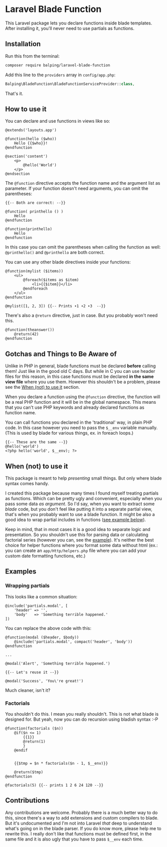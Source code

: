 # Laravel Blade Function
This Laravel package lets you declare functions inside blade templates. After installing it, you'll
never need to use partials as functions.

## Installation

Run this from the terminal:

```bash
composer require balping/laravel-blade-function
```

Add this line to the `providers` array in `config/app.php`:

```php
Balping\BladeFunction\BladeFunctionServiceProvider::class,
```

That's it.

## How to use it

You can declare and use functions in views like so:

```blade
@extends('layouts.app')

@function(hello ($who))
    Hello {{$who}}!
@endfunction

@section('content')
    <p>
        @hello('World')
    </p>
@endsection
```

The `@function` directive accepts the function name and the argument list as parameter.
If your function doesn't need arguments, you can omit the parentheses:

```blade
{{-- Both are correct: --}}

@function( printhello () )
    Hello
@endfunction

@function(printhello)
    Hello
@endfunction
```

In this case you can omit the parentheses when calling the function as well: `@printhello()` and `@printhello` are both correct.

You can use any other blade directives inside your functions:

```blade
@function(mylist ($items))
    <ul>
        @foreach($items as $item)
            <li>{{$item}}</li>
        @endforeach
    </ul>
@endfunction

@mylist([1, 2, 3]) {{-- Prints ∙1 ∙2 ∙3  --}}
```

There's also a `@return` directive, just in case. But you probably won't need this.


```blade
@function(theanswer())
	@return(42)
@endfunction
```

## Gotchas and Things to Be Aware of

Unlike in PHP in general, blade functions must be declared **before** calling them! Just like in the good old C days.
But while in C you can use header files for this reason, in this case functions must be declared **in the same view file**
where you use them. However this shouldn't be a problem, please see the [When (not) to use it](#when-not-to-use-it) section.

When you declare a function using the `@function` directive, the function will be a real PHP function and it will be
in the global namespace. This means that you can't use PHP keywords and already declared functions as function name.

You can call functions you declared in the 'traditional' way, in plain PHP code. In this case however you need to pass
the `$__env` variable manually. (This is used by blade for various things, ex. in foreach loops.)

```blade
{{-- These are the same --}}
@hello('world')
<?php hello('world', $__env); ?>
```

## When (not) to use it

This package is meant to help *presenting* small things. But only where blade syntax comes handy.

I created this package because many times I found myself 
treating partials as functions. Which can be pretty ugly and convenient, especially when you  pass some data *as argument*.
So I'd say, when you  want to extract some *blade* code, but you don't feel like putting it into a separate partial view,
that's when you probably want to use a blade function. It might be also a good idea to wrap partial includes in functions ([see example below](#wrapping-partials)).

Keep in mind, that in most cases it is a good idea to separate logic and presentation. 
So you shouldn't use this for parsing data or calculating factorial series (however you can, see the [example](#factorials)). It's neither the best choice
for helper functions where you format some data without html (ex.: you can create an `app/Http/helpers.php`  file where you can add your custom
date formatting functions, etc.)

## Examples 

### Wrapping partials

This looks like a common situation:

```blade
@include('partials.modal', [
	'header' => '',
	'body'   => 'Something terrible happened.'
])
```

You can replace the above code with this:

```blade
@function(modal ($header, $body))
    @include('partials.modal', compact('header', 'body'))
@endfunction

...

@modal('Alert', 'Something terrible happened.')

{{-- Let's reuse it --}}

@modal('Success', 'You\'re great!')
```

Much cleaner, isn't it?

### Factorials

You shouldn't do this. I mean you really shouldn't. This is not what blade is designed for. But yeah, now you can do recursion using bladish syntax :-P

```blade
@function(factorials ($n))
    @if($n <= 1)
        {{1}}
        @return(1)
        }
    @endif


    {{$tmp = $n * factorials($n - 1, $__env)}}

    @return($tmp)
@endfunction

@factorials(5) {{-- prints 1 2 6 24 120 --}}
```

## Contributions

Any contributions are welcome. Probably there is a much better way to do this, since there's a way to add extensions and custom compilers to blade. But it's undocumented and I'm not into Laravel *that* deep to understand what's going on in the blade parser. If you do know more, please help me to rewrite this. I really don't like that functions must be defined first, in the same file and it is also ugly that you have to pass `$__env` each time.






